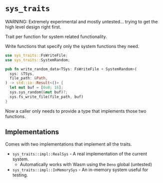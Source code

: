 # `sys_traits`

WARNING: Extremely experimental and mostly untested... trying to get the high
level design right first.

Trait per function for system related functionality.

Write functions that specify only the system functions they need.

```rs
use sys_traits::FsWriteFile;
use sys_traits::SystemRandom;

pub fn write_random_data<TSys: FsWriteFile + SystemRandom>(
  sys: &TSys,
  file_path: &Path,
) -> std::io::Result<()> {
  let mut buf = [0u8; 16];
  sys.sys_random(&mut buf)?;
  sys.fs_write_file(file_path, buf)
}
```

Now a caller only needs to provide a type that implements those two functions.

## Implementations

Comes with two implementations that implement all the traits.

- `sys_traits::impl::RealSys` - A real implementation of the current system.
  - Automatically works with Wasm using the `Deno` global (untested)
- `sys_traits::impl::InMemorySys` - An in-memory system useful for testing.
